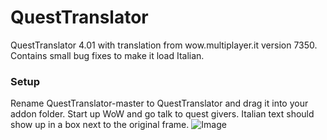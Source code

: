 # QuestTranslator
QuestTranslator 4.01 with translation from wow.multiplayer.it version 7350.
Contains small bug fixes to make it load Italian.
### Setup
Rename QuestTranslator-master to QuestTranslator and drag it into your addon folder.
Start up WoW and go talk to quest givers.
Italian text should show up in a box next to the original frame.
![Image](https://i.imgur.com/jidwo9T.png)
